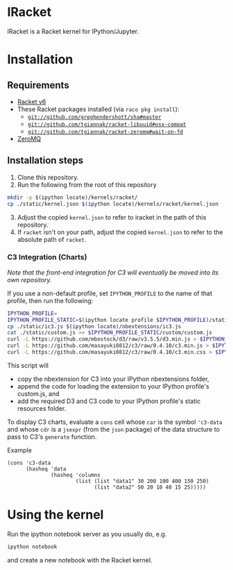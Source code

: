 # IRacket

IRacket is a Racket kernel for IPython/Jupyter.

# Installation

## Requirements

* [Racket v6](http://racket-lang.org)
* These Racket packages installed (via `raco pkg install`):
    * [`git://github.com/greghendershott/sha#master`](https://github.com/greghendershott/sha#master)
    * [`git://github.com/tgiannak/racket-libuuid#osx-compat`](https://github.com/tgiannak/racket-libuuid#osx-compat)
    * [`git://github.com/tgiannak/racket-zeromq#wait-on-fd`](https://github.com/tgiannak/racket-zeromq#wait-on-fd)
* [ZeroMQ](http://zeromq.org)

## Installation steps

1. Clone this repository.
2. Run the following from the root of this repository
```bash
mkdir -p $(ipython locate)/kernels/racket/
cp ./static/kernel.json $(ipython locate)/kernels/racket/kernel.json
```
3. Adjust the copied `kernel.json` to refer to iracket in the path of this
   repository.
4. If `racket` isn't on your path, adjust the copied `kernel.json` to refer to
   the absolute path of `racket`.

### C3 Integration (Charts)

_Note that the front-end integration for C3 will eventually be moved into its
own repository._

If you use a non-default profile, set `IPYTHON_PROFILE` to the name of that
profile, then run the following:

```bash
IPYTHON_PROFILE=
IPYTHON_PROFILE_STATIC=$(ipython locate profile $IPYTHON_PROFILE)/static
cp ./static/ic3.js $(ipython locate)/nbextensions/ic3.js
cat ./static/custom.js >> $IPYTHON_PROFILE_STATIC/custom/custom.js
curl -L https://github.com/mbostock/d3/raw/v3.5.5/d3.min.js > $IPYTHON_PROFILE_STATIC/d3.js
curl -L https://github.com/masayuki0812/c3/raw/0.4.10/c3.min.js > $IPYTHON_PROFILE_STATIC/c3.js
curl -L https://github.com/masayuki0812/c3/raw/0.4.10/c3.min.css > $IPYTHON_PROFILE_STATIC/c3.css
```

This script will
* copy the nbextension for C3 into your IPython nbextensions folder,
* append the code for loading the extension to your IPython profile's
  custom.js, and
* add the required D3 and C3 code to your IPython profile's static resources
  folder.

To display C3 charts, evaluate a `cons` cell whose `car` is the symbol
`'c3-data` and whose `cdr` is a `jsexpr` (from the `json` package) of the data
structure to pass to C3's `generate` function.

Example
```racket
(cons 'c3-data
      (hasheq 'data
              (hasheq 'columns
                      (list (list "data1" 30 200 100 400 150 250)
                            (list "data2" 50 20 10 40 15 25)))))
```


# Using the kernel

Run the ipython notebook server as you usually do, e.g.
```bash
ipython notebook
```
and create a new notebook with the Racket kernel.
